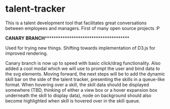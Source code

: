 # talent-tracker
This is a talent development tool that facilitates great conversations between employees and managers. First of many open source projects :P


******************CANARY BRANCH********************************************************

Used for trying new things. Shifting towards implementation of D3.js for improved rendering.

Canary branch is now up to speed with basic click/drag functionality. Also added a cool modal which we will use to prompt the user and bind data to the svg elements. Moving forward, the next steps will be to add the dynamic skill bar on the side of the talent tracker, presenting the skills in a queue-like format. When hovering over a skill, the skill data should be displayed somewhere (TBD, thinking of either a view box or a hover expansion box underneath the skill to display data), node on background should also become highlighted when skill is hovered over in the skill queue.

